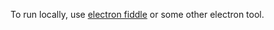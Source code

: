 To run locally, use [electron fiddle](https://www.electronjs.org/fiddle) or some other electron tool.